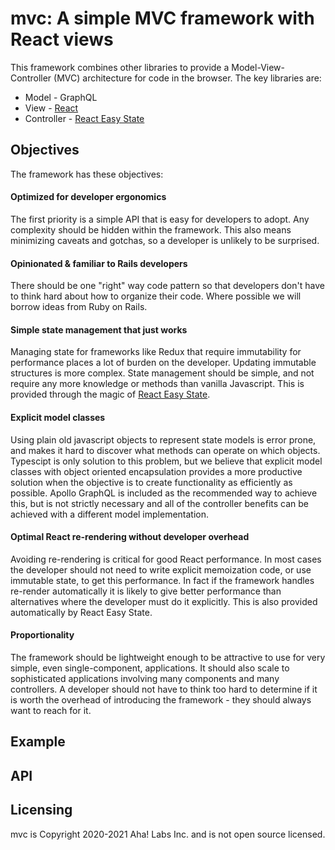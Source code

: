 # mvc: A simple MVC framework with React views

This framework combines other libraries to provide a Model-View-Controller (MVC) 
architecture for code in the browser. The key libraries are:

* Model - GraphQL
* View - [React](https://reactjs.org/)
* Controller - [React Easy State](https://github.com/RisingStack/react-easy-state)

## Objectives

The framework has these objectives:

#### Optimized for developer ergonomics

The first priority is a simple API that is easy for developers to adopt. Any complexity should be hidden within the framework. This also means minimizing caveats and gotchas, so a developer is unlikely to be surprised.

#### Opinionated & familiar to Rails developers

There should be one "right" way code pattern so that developers don't have to think hard about how to organize their code. Where possible we will borrow ideas from Ruby on Rails.

#### Simple state management that just works

Managing state for frameworks like Redux that require immutability for performance places a lot of burden on the developer. Updating immutable structures is more complex. State management should be simple, and not require any more knowledge or methods than vanilla Javascript. This is provided through the magic of [React Easy State](https://github.com/RisingStack/react-easy-state).

#### Explicit model classes

Using plain old javascript objects to represent state models is error prone, and makes it hard to discover what methods can operate on which objects. Typescipt is only solution to this problem, but we believe that explicit model classes with object oriented encapsulation provides a more productive solution when the objective is to create functionality as efficiently as possible. Apollo GraphQL is included as the recommended way to achieve this, but is not strictly necessary and all of the controller benefits can be achieved with a different model implementation.

#### Optimal React re-rendering without developer overhead

Avoiding re-rendering is critical for good React performance. In most cases the developer should not need to write explicit memoization code, or use immutable state, to get this performance. In fact if the framework handles re-render automatically it is likely to give better performance than alternatives where the developer must do it explicitly. This is also provided automatically by React Easy State.

#### Proportionality

The framework should be lightweight enough to be attractive to use for very simple, even single-component, applications. It should also scale to sophisticated applications involving many components and many controllers. A developer should not have to think too hard to determine if it is worth the overhead of introducing the framework - they should always want to reach for it.

## Example


## API

## Licensing

mvc is Copyright 2020-2021 Aha! Labs Inc. and is not open source licensed.